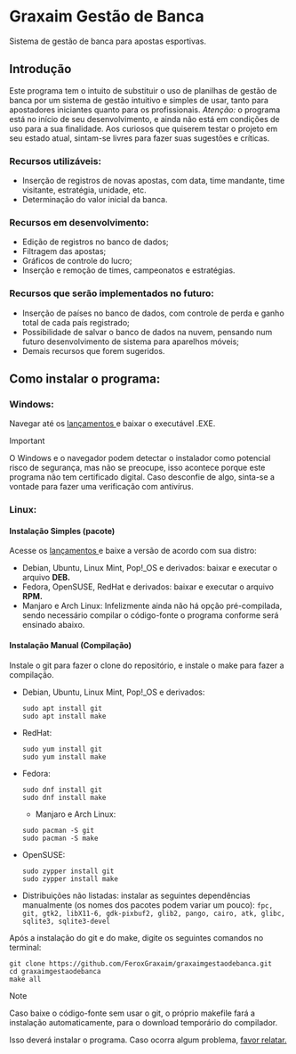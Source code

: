 # Graxaim Gestão de Banca
Sistema de gestão de banca para apostas esportivas.

## Introdução
Este programa tem o intuito de substituir o uso de planilhas de gestão de banca por um sistema de gestão intuitivo e simples de usar, tanto para apostadores iniciantes quanto para os profissionais. 
*Atenção:* o programa está no início de seu desenvolvimento, e ainda não está em condições de uso para a sua finalidade. Aos curiosos que quiserem testar o projeto em seu estado atual, sintam-se livres para fazer suas sugestões e críticas.

### Recursos utilizáveis: 
- Inserção de registros de novas apostas, com data, time mandante, time visitante, estratégia, unidade, etc.
- Determinação do valor inicial da banca.
### Recursos em desenvolvimento: 
- Edição de registros no banco de dados;
- Filtragem das apostas;
- Gráficos de controle do lucro;
- Inserção e remoção de times, campeonatos e estratégias.
### Recursos que serão implementados no futuro:
- Inserção de países no banco de dados, com controle de perda e ganho total de cada país registrado;
- Possibilidade de salvar o banco de dados na nuvem, pensando num futuro desenvolvimento de sistema para aparelhos móveis;
- Demais recursos que forem sugeridos.

## Como instalar o programa:

### Windows: 

Navegar até os <a href="https://github.com/FeroxGraxaim/graxaimgestaodebanca/releases/latest"> lançamentos </a> e baixar o executável .EXE. 
> [!IMPORTANT]
> O Windows e o navegador podem detectar o instalador como potencial risco de segurança, mas não se preocupe, isso acontece porque este programa não tem certificado digital. Caso desconfie de algo, sinta-se a vontade para fazer uma verificação com antivírus.

### Linux:

#### Instalação Simples (pacote)
Acesse os <a href="https://github.com/FeroxGraxaim/graxaimgestaodebanca/releases/latest"> lançamentos </a> e baixe a versão de acordo com sua distro:
- Debian, Ubuntu, Linux Mint, Pop!_OS e derivados: baixar e executar o arquivo **DEB.**
- Fedora, OpenSUSE, RedHat e derivados: baixar e executar o arquivo **RPM.**
- Manjaro e Arch Linux: Infelizmente ainda não há opção pré-compilada, sendo necessário compilar o código-fonte o programa conforme será ensinado abaixo.

#### Instalação Manual (Compilação)    
Instale o git para fazer o clone do repositório, e instale o make para fazer a compilação.

- Debian, Ubuntu, Linux Mint, Pop!_OS e derivados:
   ```
  sudo apt install git
  sudo apt install make
  ```
- RedHat:
  ```
  sudo yum install git
  sudo yum install make
  ```
- Fedora:
  ```
  sudo dnf install git
  sudo dnf install make
  ```
  - Manjaro e Arch Linux:
  ```
  sudo pacman -S git
  sudo pacman -S make
  ```
- OpenSUSE:
  ```
  sudo zypper install git
  sudo zypper install make
  ```
- Distribuições não listadas: instalar as seguintes dependências manualmente (os nomes dos pacotes podem variar um pouco):
  `fpc, git, gtk2, libX11-6, gdk-pixbuf2, glib2, pango, cairo, atk, glibc, sqlite3, sqlite3-devel`

Após a instalação do git e do make, digite os seguintes comandos no terminal:
```
git clone https://github.com/FeroxGraxaim/graxaimgestaodebanca.git
cd graxaimgestaodebanca
make all
```
> [!NOTE]
> Caso baixe o código-fonte sem usar o git, o próprio makefile fará a instalação automaticamente, para o download temporário do compilador.

  Isso deverá instalar o programa. Caso ocorra algum problema, <a href="https://github.com/FeroxGraxaim/graxaimgestaodebanca/issues"> favor relatar. </a> 
    
